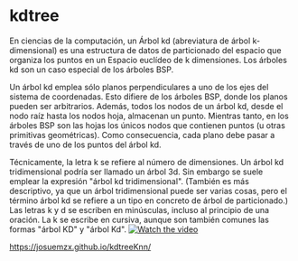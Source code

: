 # kdtree


En ciencias de la computación, un Árbol kd (abreviatura de árbol k-dimensional) es una estructura de datos de particionado del espacio que organiza los puntos en un Espacio euclídeo de k dimensiones. Los árboles kd son un caso especial de los árboles BSP.

Un árbol kd emplea sólo planos perpendiculares a uno de los ejes del sistema de coordenadas. Esto difiere de los árboles BSP, donde los planos pueden ser arbitrarios. Además, todos los nodos de un árbol kd, desde el nodo raíz hasta los nodos hoja, almacenan un punto. Mientras tanto, en los árboles BSP son las hojas los únicos nodos que contienen puntos (u otras primitivas geométricas). Como consecuencia, cada plano debe pasar a través de uno de los puntos del árbol kd.

Técnicamente, la letra k se refiere al número de dimensiones. Un árbol kd tridimensional podría ser llamado un árbol 3d. Sin embargo se suele emplear la expresión "árbol kd tridimensional". (También es más descriptivo, ya que un árbol tridimensional puede ser varias cosas, pero el término árbol kd se refiere a un tipo en concreto de árbol de particionado.) Las letras k y d se escriben en minúsculas, incluso al principio de una oración. La k se escribe en cursiva, aunque son también comunes las formas "árbol KD" y "árbol Kd".
[![Watch the video](/images/content/4279611/690cc1ce1c97ed83c883846f84451ad3.png)](https://upload.wikimedia.org/wikipedia/commons/4/48/Kdtreeogg.ogv)

https://josuemzx.github.io/kdtreeKnn/
